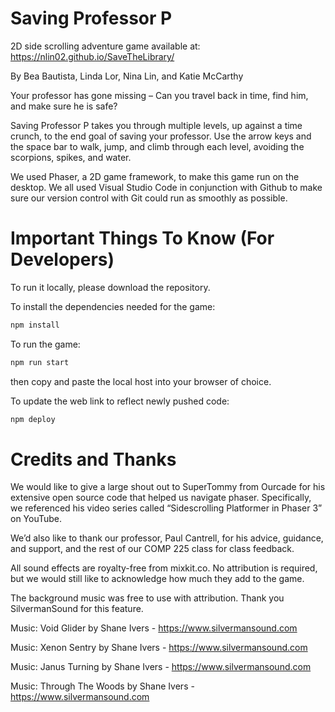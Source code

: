 # Saving Professor P
2D side scrolling adventure game available at: https://nlin02.github.io/SaveTheLibrary/

By Bea Bautista, Linda Lor, Nina Lin, and Katie McCarthy

Your professor has gone missing – Can you travel back in time, find him, and make sure he is safe?

Saving Professor P takes you through multiple levels, up against a time crunch, to the end goal of saving your professor. Use the arrow keys and the space bar to walk, jump, and climb through each level, avoiding the scorpions, spikes, and water.

We used Phaser, a 2D game framework, to make this game run on the desktop. We all used Visual Studio Code in conjunction with Github to make sure our version control with Git could run as smoothly as possible.


# Important Things To Know (For Developers)

To run it locally, please download the repository.

To install the dependencies needed for the game:
```bash 
npm install
``` 

To run the game:
```bash 
npm run start
``` 
then copy and paste the local host into your browser of choice.

To update the web link to reflect newly pushed code:
```bash 
npm deploy
``` 

# Credits and Thanks
We would like to give a large shout out to SuperTommy from Ourcade for his extensive open source code that helped us navigate phaser. Specifically, we referenced his video series called “Sidescrolling Platformer in Phaser 3” on YouTube.

We’d also like to thank our professor, Paul Cantrell, for his advice, guidance, and support, and the rest of our COMP 225 class for class feedback. 


All sound effects are royalty-free from mixkit.co. No attribution is required, but we would still like to acknowledge how much they add to the game.

The background music was free to use with attribution. Thank you SilvermanSound for this feature.

Music: Void Glider by Shane Ivers - https://www.silvermansound.com

Music: Xenon Sentry by Shane Ivers - https://www.silvermansound.com

Music: Janus Turning by Shane Ivers - https://www.silvermansound.com

Music: Through The Woods by Shane Ivers - https://www.silvermansound.com
